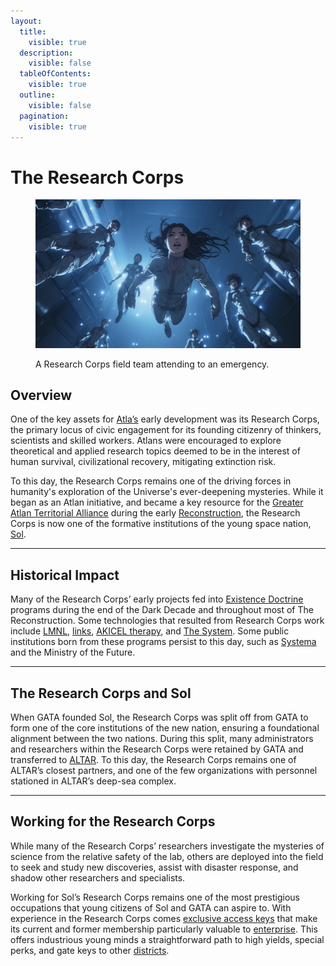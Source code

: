 ```yaml
---
layout:
  title:
    visible: true
  description:
    visible: false
  tableOfContents:
    visible: true
  outline:
    visible: false
  pagination:
    visible: true
---
```


# The Research Corps

<figure><img src="../../../.gitbook/assets/helios-1.png" alt=""><figcaption><p>A Research Corps field team attending to an emergency.</p></figcaption></figure>

## Overview

One of the key assets for [Atla’s](../../gata/key-locations/atla.md) early development was its Research Corps, the primary locus of civic engagement for its founding citizenry of thinkers, scientists and skilled workers. Atlans were encouraged to explore theoretical and applied research topics deemed to be in the interest of human survival, civilizational recovery, mitigating extinction risk.

To this day, the Research Corps remains one of the driving forces in humanity's exploration of the Universe's ever-deepening mysteries. While it began as an Atlan initiative, and became a key resource for the [Greater Atlan Territorial Alliance](../../gata/the-basics.md) during the early [Reconstruction](../../history/the-reconstruction.md), the Research Corps is now one of the formative institutions of the young space nation, [Sol](../).

***

## Historical Impact

Many of the Research Corps’ early projects fed into [Existence Doctrine](../../gata/military-and-defense/existence-doctrine.md) programs during the end of the Dark Decade and throughout most of The Reconstruction. Some technologies that resulted from Research Corps work include [LMNL](../../science-and-tech/hard-code.md#lmnl), [links](../../science-and-tech/links.md), [AKICEL therapy](../../gata/enterprise/akicel.md), and [The System](../../gata/politics/the-system.md). Some public institutions born from these programs persist to this day, such as [Systema](../../gata/enterprise/systema.md) and the Ministry of the Future.

***

## The Research Corps and Sol

When GATA founded Sol, the Research Corps was split off from GATA to form one of the core institutions of the new nation, ensuring a foundational alignment between the two nations. During this split, many administrators and researchers within the Research Corps were retained by GATA and transferred to [ALTAR](../../gata/institutions/altar.md). To this day, the Research Corps remains one of ALTAR’s closest partners, and one of the few organizations with personnel stationed in ALTAR’s deep-sea complex.

***

## Working for the Research Corps

While many of the Research Corps’ researchers investigate the mysteries of science from the relative safety of the lab, others are deployed into the field to seek and study new discoveries, assist with disaster response, and shadow other researchers and specialists.

Working for Sol’s Research Corps remains one of the most prestigious occupations that young citizens of Sol and GATA can aspire to. With experience in the Research Corps comes [exclusive access keys](../../gata/politics/keys.md) that make its current and former membership particularly valuable to [enterprise](../../gata/enterprise/). This offers industrious young minds a straightforward path to high yields, special perks, and gate keys to other [districts](../../gata/politics/districts.md).
